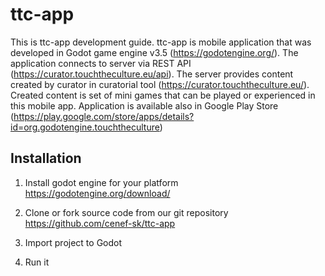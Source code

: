 # ttc-app
This is ttc-app development guide. ttc-app is mobile application that was developed in Godot game engine v3.5 (https://godotengine.org/). The application connects to server via REST API (https://curator.touchtheculture.eu/api). The server provides content created by curator in curatorial tool (https://curator.touchtheculture.eu/). Created content is set of mini games that can be played or experienced in this mobile app. Application is available also in Google Play Store (https://play.google.com/store/apps/details?id=org.godotengine.touchtheculture)

## Installation

1. Install godot engine for your platform
https://godotengine.org/download/

2. Clone or fork source code from our git repository
https://github.com/cenef-sk/ttc-app

4. Import project to Godot

5. Run it
